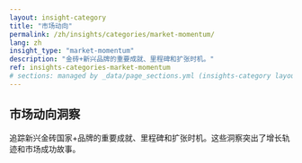 ```yaml
---
layout: insight-category
title: "市场动向"
permalink: /zh/insights/categories/market-momentum/
lang: zh
insight_type: "market-momentum"
description: "金砖+新兴品牌的重要成就、里程碑和扩张时机。"
ref: insights-categories-market-momentum
# sections: managed by _data/page_sections.yml (insights-category layout)
---
```


## 市场动向洞察

追踪新兴金砖国家+品牌的重要成就、里程碑和扩张时机。这些洞察突出了增长轨迹和市场成功故事。
